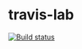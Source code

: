 # travis-lab
 [![Build status](https://travis-ci.org/jtessier72/travis-lab.svg?master)](https://travis-ci.org/jtessier72)
